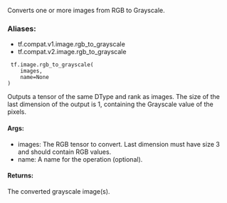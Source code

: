 Converts one or more images from RGB to Grayscale.
### Aliases:
- tf.compat.v1.image.rgb_to_grayscale
- tf.compat.v2.image.rgb_to_grayscale

```
 tf.image.rgb_to_grayscale(
    images,
    name=None
)
```
Outputs a tensor of the same DType and rank as images. The size of the last dimension of the output is 1, containing the Grayscale value of the pixels.
#### Args:
- images: The RGB tensor to convert. Last dimension must have size 3 and should contain RGB values.
- name: A name for the operation (optional).
#### Returns:
The converted grayscale image(s).
